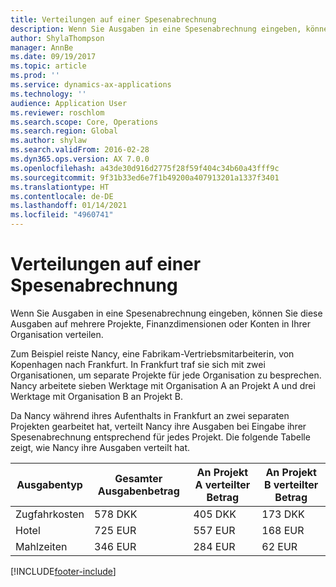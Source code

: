 ```yaml
---
title: Verteilungen auf einer Spesenabrechnung
description: Wenn Sie Ausgaben in eine Spesenabrechnung eingeben, können Sie diese Ausgaben auf mehrere Projekte, juristische Personen oder Konten in Ihrer Organisation verteilen.
author: ShylaThompson
manager: AnnBe
ms.date: 09/19/2017
ms.topic: article
ms.prod: ''
ms.service: dynamics-ax-applications
ms.technology: ''
audience: Application User
ms.reviewer: roschlom
ms.search.scope: Core, Operations
ms.search.region: Global
ms.author: shylaw
ms.search.validFrom: 2016-02-28
ms.dyn365.ops.version: AX 7.0.0
ms.openlocfilehash: a43de30d916d2775f28f59f404c34b60a43fff9c
ms.sourcegitcommit: 9f31b33ed6e7f1b49200a407913201a1337f3401
ms.translationtype: HT
ms.contentlocale: de-DE
ms.lasthandoff: 01/14/2021
ms.locfileid: "4960741"
---
```

# <a name="expense-report-distributions"></a>Verteilungen auf einer Spesenabrechnung

Wenn Sie Ausgaben in eine Spesenabrechnung eingeben, können Sie diese Ausgaben auf mehrere Projekte, Finanzdimensionen oder Konten in Ihrer Organisation verteilen.

Zum Beispiel reiste Nancy, eine Fabrikam-Vertriebsmitarbeiterin, von Kopenhagen nach Frankfurt. In Frankfurt traf sie sich mit zwei Organisationen, um separate Projekte für jede Organisation zu besprechen. Nancy arbeitete sieben Werktage mit Organisation A an Projekt A und drei Werktage mit Organisation B an Projekt B.

Da Nancy während ihres Aufenthalts in Frankfurt an zwei separaten Projekten gearbeitet hat, verteilt Nancy ihre Ausgaben bei Eingabe ihrer Spesenabrechnung entsprechend für jedes Projekt. Die folgende Tabelle zeigt, wie Nancy ihre Ausgaben verteilt hat.


| Ausgabentyp | Gesamter Ausgabenbetrag|An Projekt A verteilter Betrag| An Projekt B verteilter Betrag |
|--------------|---------------------|-------------------------------|---------------------------------|
|Zugfahrkosten   |578 DKK              |405 DKK                        |173 DKK                          |
|Hotel         |725 EUR              |557 EUR                        |168 EUR                          |
|Mahlzeiten         |346 EUR              |284 EUR                        |62 EUR                           |



[!INCLUDE[footer-include](../includes/footer-banner.md)]